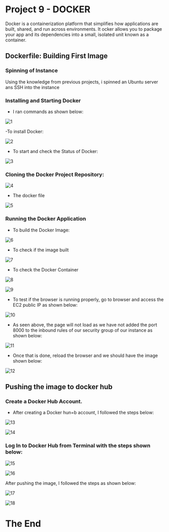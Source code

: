 # Project 9 - DOCKER

Docker is a containerization platform that simplifies how applications are built, shared, and run across environments. It ocker allows you to package your app and its dependencies into a small, isolated unit known as a container.

## Dockerfile: Building First Image

### Spinning of Instance

Using the knowledge from previous projects, i spinned an Ubuntu server ans SSH into the instance

### Installing and Starting Docker

- I ran commands as shown below:

![1](img/1.png)

-To install Docker:

![2](img/2.png)

- To start and check the Status of Docker:

![3](img/3.png)

### Cloning the Docker Project Repository:

![4](img/4.png)

- The docker file

![5](img/5.png)

### Running the Docker Application

- To build the Docker Image:

![6](img/6.png)

- To check if the image built

![7](img/7.png)

- To check the Docker Container

![8](img/8.png)

![9](img/9.png)

- To test if the browser is running properly, go to browser and access the EC2 public IP as shown below:

![10](img/10.png)

- As seen above, the page will not load as we have not added the port 8000 to the inbound rules of our security group of our instance as shown below:

![11](img/11.png)

- Once that is done, reload the browser and we should have the image shown below:

![12](img/12.png)

## Pushing the image to docker hub

### Create a Docker Hub Account.

- After creating a Docker hun=b account, I followed the steps below:

![13](img/13.png)

![14](img/14.png)

### Log In to Docker Hub from Terminal with the steps shown below:

![15](img/15.png)

![16](img/16.png)

After pushing the image, I followed the steps as shown below:

![17](img/17.png)

![18](img/18.png)

# The End
